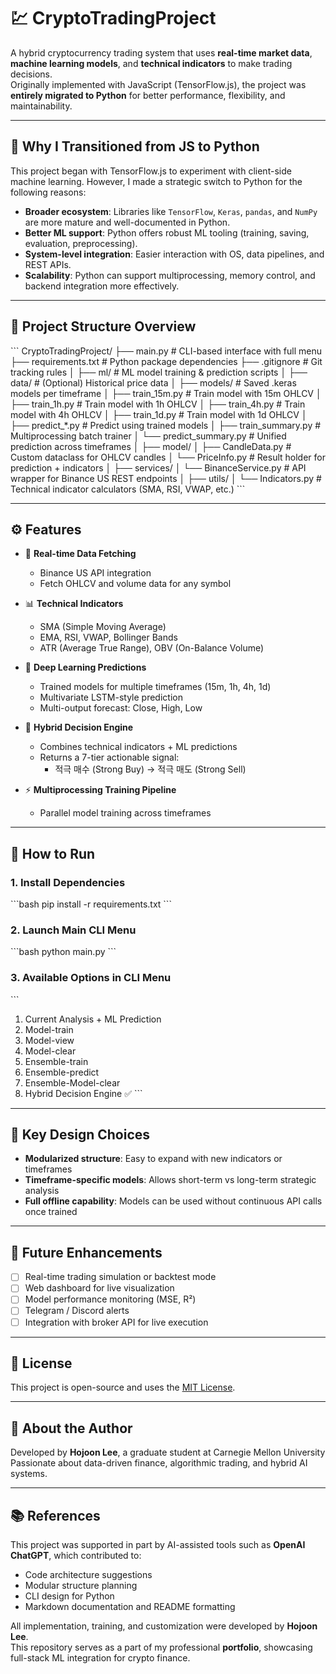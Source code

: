 # 💹 CryptoTradingProject

A hybrid cryptocurrency trading system that uses **real-time market data**, **machine learning models**, and **technical indicators** to make trading decisions.  
Originally implemented with JavaScript (TensorFlow.js), the project was **entirely migrated to Python** for better performance, flexibility, and maintainability.

---

## 🔄 Why I Transitioned from JS to Python

This project began with TensorFlow.js to experiment with client-side machine learning. However, I made a strategic switch to Python for the following reasons:

- **Broader ecosystem**: Libraries like `TensorFlow`, `Keras`, `pandas`, and `NumPy` are more mature and well-documented in Python.
- **Better ML support**: Python offers robust ML tooling (training, saving, evaluation, preprocessing).
- **System-level integration**: Easier interaction with OS, data pipelines, and REST APIs.
- **Scalability**: Python can support multiprocessing, memory control, and backend integration more effectively.

---

## 📁 Project Structure Overview

\`\`\`
CryptoTradingProject/
├── main.py                    # CLI-based interface with full menu
├── requirements.txt           # Python package dependencies
├── .gitignore                 # Git tracking rules
│
├── ml/                        # ML model training & prediction scripts
│   ├── data/                  # (Optional) Historical price data
│   ├── models/                # Saved .keras models per timeframe
│   ├── train_15m.py           # Train model with 15m OHLCV
│   ├── train_1h.py            # Train model with 1h OHLCV
│   ├── train_4h.py            # Train model with 4h OHLCV
│   ├── train_1d.py            # Train model with 1d OHLCV
│   ├── predict_*.py           # Predict using trained models
│   ├── train_summary.py       # Multiprocessing batch trainer
│   └── predict_summary.py     # Unified prediction across timeframes
│
├── model/
│   ├── CandleData.py          # Custom dataclass for OHLCV candles
│   └── PriceInfo.py           # Result holder for prediction + indicators
│
├── services/
│   └── BinanceService.py      # API wrapper for Binance US REST endpoints
│
├── utils/
│   └── Indicators.py          # Technical indicator calculators (SMA, RSI, VWAP, etc.)
\`\`\`

---

## ⚙️ Features

- 🔁 **Real-time Data Fetching**
  - Binance US API integration
  - Fetch OHLCV and volume data for any symbol

- 📊 **Technical Indicators**
  - SMA (Simple Moving Average)
  - EMA, RSI, VWAP, Bollinger Bands
  - ATR (Average True Range), OBV (On-Balance Volume)

- 🧠 **Deep Learning Predictions**
  - Trained models for multiple timeframes (15m, 1h, 4h, 1d)
  - Multivariate LSTM-style prediction
  - Multi-output forecast: Close, High, Low

- 🧮 **Hybrid Decision Engine**
  - Combines technical indicators + ML predictions
  - Returns a 7-tier actionable signal:
    - 적극 매수 (Strong Buy) → 적극 매도 (Strong Sell)

- ⚡ **Multiprocessing Training Pipeline**
  - Parallel model training across timeframes

---

## 🧪 How to Run

### 1. Install Dependencies

\`\`\`bash
pip install -r requirements.txt
\`\`\`

### 2. Launch Main CLI Menu

\`\`\`bash
python main.py
\`\`\`

### 3. Available Options in CLI Menu

\`\`\`
1. Current Analysis + ML Prediction
2. Model-train
3. Model-view
4. Model-clear
5. Ensemble-train
6. Ensemble-predict
7. Ensemble-Model-clear
8. Hybrid Decision Engine ✅
\`\`\`

---

## 📌 Key Design Choices

- **Modularized structure**: Easy to expand with new indicators or timeframes
- **Timeframe-specific models**: Allows short-term vs long-term strategic analysis
- **Full offline capability**: Models can be used without continuous API calls once trained

---

## 🌱 Future Enhancements

- [ ] Real-time trading simulation or backtest mode
- [ ] Web dashboard for live visualization
- [ ] Model performance monitoring (MSE, R²)
- [ ] Telegram / Discord alerts
- [ ] Integration with broker API for live execution

---

## 📜 License

This project is open-source and uses the [MIT License](LICENSE).

---

## 🙋 About the Author

Developed by **Hojoon Lee**, a graduate student at Carnegie Mellon University  
Passionate about data-driven finance, algorithmic trading, and hybrid AI systems.


---

## 📚 References

This project was supported in part by AI-assisted tools such as **OpenAI ChatGPT**, which contributed to:

- Code architecture suggestions
- Modular structure planning
- CLI design for Python
- Markdown documentation and README formatting

All implementation, training, and customization were developed by **Hojoon Lee**.  
This repository serves as a part of my professional **portfolio**, showcasing full-stack ML integration for crypto finance.

